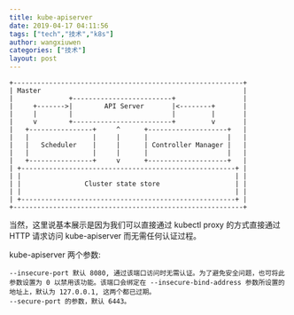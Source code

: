```yaml
---
title: kube-apiserver
date: 2019-04-17 04:11:56
tags: ["tech","技术","k8s"]
author: wangxiuwen
categories: ["技术"]
layout: post
---
```


```
+----------------------------------------------------------+          
| Master                                                   |          
|              +-------------------------+                 |          
|     +------->|        API Server       |<--------+       |          
|     |        |                         |         |       |          
|     v        +-------------------------+         v       |          
|   +----------------+     ^      +--------------------+   |          
|   |                |     |      |                    |   |          
|   |   Scheduler    |     |      | Controller Manager |   |          
|   |                |     |      |                    |   |          
|   +----------------+     v      +--------------------+   |          
| +------------------------------------------------------+ |          
| |                                                      | |          
| |                Cluster state store                   | |          
| |                                                      | |          
| +------------------------------------------------------+ |          
+----------------------------------------------------------+
```


当然，这里说基本展示是因为我们可以直接通过 kubectl proxy 的方式直接通过 HTTP 请求访问 kube-apiserver 而无需任何认证过程。


kube-apiserver 两个参数:

    --insecure-port 默认 8080, 通过该端口访问时无需认证。为了避免安全问题，也可将此参数设置为 0 以禁用该功能。该端口会绑定在 --insecure-bind-address 参数所设置的地址上，默认为 127.0.0.1, 这两个都已过期。
    --secure-port 的参数，默认 6443。